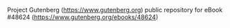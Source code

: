 Project Gutenberg (https://www.gutenberg.org) public repository for eBook #48624 (https://www.gutenberg.org/ebooks/48624)

